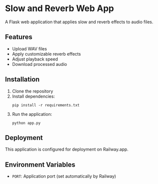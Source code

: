 # Slow and Reverb Web App

A Flask web application that applies slow and reverb effects to audio files.

## Features
- Upload WAV files
- Apply customizable reverb effects
- Adjust playback speed
- Download processed audio

## Installation
1. Clone the repository
2. Install dependencies:
   ```
   pip install -r requirements.txt
   ```
3. Run the application:
   ```
   python app.py
   ```

## Deployment
This application is configured for deployment on Railway.app.

## Environment Variables
- `PORT`: Application port (set automatically by Railway)
